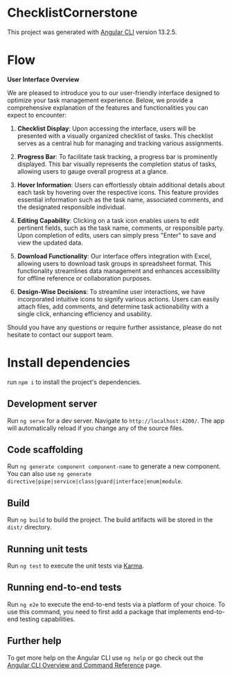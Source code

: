 # ChecklistCornerstone

This project was generated with [Angular CLI](https://github.com/angular/angular-cli) version 13.2.5.

# Flow

**User Interface Overview**

We are pleased to introduce you to our user-friendly interface designed to optimize your task management experience. Below, we provide a comprehensive explanation of the features and functionalities you can expect to encounter:

1. **Checklist Display**: Upon accessing the interface, users will be presented with a visually organized checklist of tasks. This checklist serves as a central hub for managing and tracking various assignments.

2. **Progress Bar**: To facilitate task tracking, a progress bar is prominently displayed. This bar visually represents the completion status of tasks, allowing users to gauge overall progress at a glance.

3. **Hover Information**: Users can effortlessly obtain additional details about each task by hovering over the respective icons. This feature provides essential information such as the task name, associated comments, and the designated responsible individual.

4. **Editing Capability**: Clicking on a task icon enables users to edit pertinent fields, such as the task name, comments, or responsible party. Upon completion of edits, users can simply press "Enter" to save and view the updated data.

5. **Download Functionality**: Our interface offers integration with Excel, allowing users to download task groups in spreadsheet format. This functionality streamlines data management and enhances accessibility for offline reference or collaboration purposes.

6. **Design-Wise Decisions**: To streamline user interactions, we have incorporated intuitive icons to signify various actions. Users can easily attach files, add comments, and determine task actionability with a single click, enhancing efficiency and usability.

Should you have any questions or require further assistance, please do not hesitate to contact our support team.

# Install dependencies

run `npm i` to install the project's dependencies.

## Development server

Run `ng serve` for a dev server. Navigate to `http://localhost:4200/`. The app will automatically reload if you change any of the source files.

## Code scaffolding

Run `ng generate component component-name` to generate a new component. You can also use `ng generate directive|pipe|service|class|guard|interface|enum|module`.

## Build

Run `ng build` to build the project. The build artifacts will be stored in the `dist/` directory.

## Running unit tests

Run `ng test` to execute the unit tests via [Karma](https://karma-runner.github.io).

## Running end-to-end tests

Run `ng e2e` to execute the end-to-end tests via a platform of your choice. To use this command, you need to first add a package that implements end-to-end testing capabilities.

## Further help

To get more help on the Angular CLI use `ng help` or go check out the [Angular CLI Overview and Command Reference](https://angular.io/cli) page.
